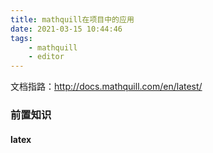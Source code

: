 ```yaml
---
title: mathquill在项目中的应用
date: 2021-03-15 10:44:46
tags:
    - mathquill
    - editor
---
```

文档指路：http://docs.mathquill.com/en/latest/

### 前置知识
#### latex
